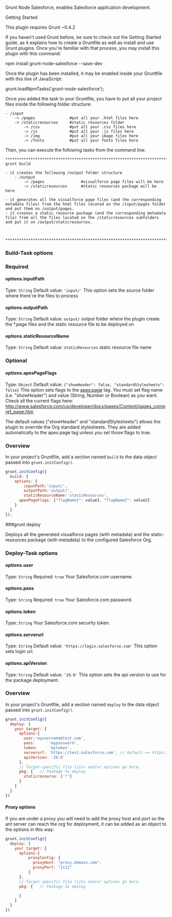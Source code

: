 Grunt Node Salesforce, enables Salesforce application development. 

Getting Started

This plugin requires Grunt ~0.4.2

If you haven't used Grunt before, be sure to check out the Getting Started guide, as it explains how to create a Gruntfile as well as install and use Grunt plugins. Once you're familiar with that process, you may install this plugin with this command:

npm install grunt-node-salesforce --save-dev

Once the plugin has been installed, it may be enabled inside your Gruntfile with this line of JavaScript:

grunt.loadNpmTasks('grunt-node-salesforce');

Once you added the task to your Gruntfile, you have to put all your project files inside the following folder structure:

	- /input
		-> /pages 			    #put all your .html files here
		-> /staticresources     #static resources folder
			-> /css 			#put all your .css files here
			-> /js 				#put all your .js files here
			-> /img 			#put all your image files here
			-> /fonts 			#put all your fonts files here


Then, you can execute the following tasks from the command line:

	**************************************************************************************************************************
	grunt build

	- it creates the following /output folder structure
		- /output
			-> /pages 				 #visualforce page files will be here
			-> /staticresources   	 #static resources package will be here

	- it generates all the visualforce page files (and the corresponding metadata files) from the html files located on the /input/pages folder and put them on /output/pages.
	- it creates a static resource package (and the corresponding metadata file) from all the files located on the /staticresources subfolders and put it on /output/staticresources.



	**************************************************************************************************************************
### Build-Task options

### Required

  #### options.inputPath
  Type: `String`
  Default value: `'input/'`
  This option sets the source folder where there´re the files to process

  #### options.outputPath
  Type: `String`
  Default value: `output/`
  output folder where the plugin create the *.page files and the static resource file to be deployed on

  #### options.staticResourceName
  Type: `String`
  Default value: `staticResources`
  static resource file name

### Optional

  #### options.apexPageFlags
  Type: `Object`
  Default value: `{"showHeader": false, "standardStylesheets": false}`
  This option sets flags to the <apex:page> tag. You must set flag name (i.e. "showHeader") and value (String, Number or Boolean) as you want. Check all the current flags here: http://www.salesforce.com/us/developer/docs/pages/Content/pages_compref_page.htm

  The default values ("showHeader" and "standardStylesheets") allows the plugin to override the Org standard stylesheets. They are added automatically to the apex:page tag unless you set those flags to true.


### Overview
In your project's Gruntfile, add a section named `build` to the data object passed into `grunt.initConfig()`.

```js
grunt.initConfig({
  build: {
    options: {
    	inputPath:'input/',
    	outputPath:'output/',
    	staticResourceName:'staticResources',
      apexPageFlags: {"flagName1": value1, "flagName2": value2}
    }
  }
});
```

###grunt deploy

Deploys all the generated visualforce pages (with metadata) and the static-resources package (with metadata) to the configured Salesforce Org.

### Deploy-Task options

  #### options.user
  Type: `String`
  Required: `true`
  Your Salesforce.com username.

  #### options.pass
  Type: `String`
  Required: `true`
  Your Salesforce.com password.

  #### options.token
  Type: `String`
  Your Salesforce.com security token.

  #### options.serverurl
  Type: `String`
  Default value: `'https://login.salesforce.com'`
  This option sets login url.

  #### options.apiVersion
  Type: `String`
  Default value: `'29.0'`
  This option sets the api version to use for the package deployment.

### Overview
In your project's Gruntfile, add a section named `deploy` to the data object passed into `grunt.initConfig()`.

```js
grunt.initConfig({
  deploy: {
    your_target: {
      options:{
      	user:'myusername@test.com',
        pass:      'mypassword',
        token:     'mytoken',
        serverurl: 'https://test.salesforce.com', // default => https://login.salesforce.com
        apiVersion: '29.0'
      },
      // Target-specific file lists and/or options go here.
      pkg: {   // Package to deploy
        staticresource: ['*']
      }
    }
  }
})
```

#### Proxy options
If you are under a proxy you will need to add the proxy host and port so the ant server can reach the org for deployment, it can be added as an object to the options in this way:
```js
grunt.initConfig({
  deploy: {
    your_target: {
      options:{
          proxyConfig: {
            proxyHost: "proxy.domain.com",
            proxyPort: "1111"
          }
      },
      // Target-specific file lists and/or options go here.
      pkg: {   // Package to deploy

      }
    }
  }
})
```
